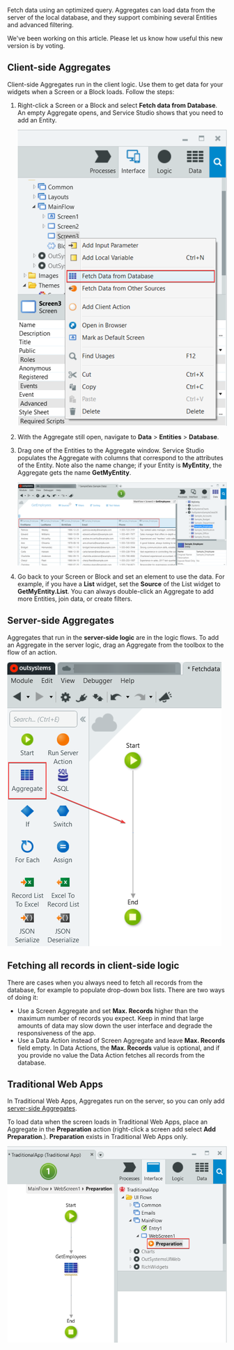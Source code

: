 Fetch data using an optimized query. Aggregates can load data from the server of the local database, and they support combining several Entities and advanced filtering.

<div class="info" markdown="1">

We've been working on this article. Please let us know how useful this new version is by voting.

</div>

## Client-side Aggregates

Client-side Aggregates run in the client logic. Use them to get data for your widgets when a Screen or a Block loads. Follow the steps: 

1. Right-click a Screen or a Block and select **Fetch data from Database**. An empty Aggregate opens, and Service Studio shows that you need to add an Entity.

    ![Crate new Aggregate](images/aggregate-create-ss.png?width=350)

1. With the Aggregate still open, navigate to **Data** > **Entities** > **Database**.

1. Drag one of the Entities to the Aggregate window. Service Studio populates the Aggregate with columns that correspond to the attributes of the Entity. Note also the name change; if your Entity is **MyEntity**, the Aggregate gets the name **GetMyEntity**.

    ![Columns from database in Aggregate](images/database-columns-aggregate-ss.png?width=800)

1. Go back to your Screen or Block and set an element to use the data. For example, if you have a **List** widget, set the **Source** of the List widget to **GetMyEntity.List**. You can always double-click an Aggregate to add more Entities, join data, or create filters.

## Server-side Aggregates

Aggregates that run in the **server-side logic** are in the logic flows. To add an Aggregate in the server logic, drag an Aggregate from the toolbox to the flow of an action. 

![Server-side aggregates](images/aggregate-server-side-ss.png?width=350)

## Fetching all records in client-side logic

There are cases when you always need to fetch all records from the database, for example to populate drop-down box lists. There are two ways of doing it:

* Use a Screen Aggregate and set **Max. Records** higher than the maximum number of records you expect. Keep in mind that large amounts of data may slow down the user interface and degrade the responsiveness of the app.
* Use a Data Action instead of Screen Aggregate and leave **Max. Records** field empty. In Data Actions, the **Max. Records** value is optional, and if you provide no value the Data Action fetches all records from the database.   

## Traditional Web Apps

In Traditional Web Apps, Aggregates run on the server, so you can only add [server-side Aggregates](#server-side-aggregates).

To load data when the screen loads in Traditional Web Apps, place an Aggregate in the **Preparation** action (right-click a screen add select **Add Preparation**.). **Preparation** exists in Traditional Web Apps only.

![Preparation in Traditional Web App](images/aggregate-preparation-ss.png?width=550)
